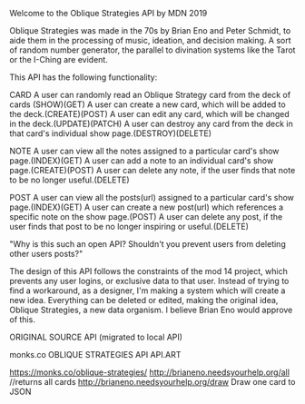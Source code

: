 Welcome to the Oblique Strategies API by MDN 2019

Oblique Strategies was made in the 70s by Brian Eno and Peter Schmidt, to aide them in the processing of music, ideation, and decision making.
A sort of random number generator, the parallel to divination systems like the Tarot or the I-Ching are evident.

This API has the following functionality:

CARD
A user can randomly read an Oblique Strategy card from the deck of cards (SHOW)(GET)
A user can create a new card, which will be added to the deck.(CREATE)(POST)
A user can edit any card, which will be changed in the deck.(UPDATE)(PATCH)
A user can destroy any card from the deck in that card's individual show page.(DESTROY)(DELETE)

NOTE
A user can view all the notes assigned to a particular card's show page.(INDEX)(GET)
A user can add a note to an individual card's show page.(CREATE)(POST)
A user can delete any note, if the user finds that note to be no longer useful.(DELETE)

POST
A user can view all the posts(url) assigned to a particular card's show page.(INDEX)(GET)
A user can create a new post(url) which references a specific note on the show page.(POST)
A user can delete any post, if the user finds that post to be no longer inspiring or useful.(DELETE)

"Why is this such an open API? Shouldn't you prevent users from deleting other users posts?"

The design of this API follows the constraints of the mod 14 project, which prevents any user logins, or exclusive data to that user.
Instead of trying to find a workaround, as a designer, I'm making a system which will create a new idea. Everything can be deleted or edited,
making the original idea, Oblique Strategies, a new data organism. I believe Brian Eno would approve of this.

ORIGINAL SOURCE API (migrated to local API)

monks.co
OBLIQUE STRATEGIES API
API.ART

https://monks.co/oblique-strategies/
http://brianeno.needsyourhelp.org/all //returns all cards
http://brianeno.needsyourhelp.org/draw Draw one card to JSON
